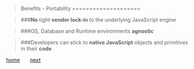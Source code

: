 > Benefits - Portability
====================

> ###**No** tight **vendor lock-in** to the underlying JavaScript engine

> ###OS, Database and Runtime environments **agnostic**

> ###Developers can stick to **native JavaScript** objects and primitives in their **code**

[home](1_welcome.md) &nbsp;&nbsp;&nbsp;&nbsp;&nbsp; [next](5_benefits_3_lifecycle.md)




